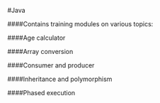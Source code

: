 #Java

####Contains training modules on various topics:

####Age calculator

####Array conversion

####Consumer and producer

####Inheritance and polymorphism

####Phased execution
